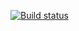 [![Build status](https://ci.appveyor.com/api/projects/status/7ja69sq78ont5lpc/branch/master?svg=true)](https://ci.appveyor.com/project/GlebKlimenko/dz-bdd-2-4/branch/master)

